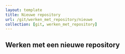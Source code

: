 ```yaml
---
layout: template
title: Nieuwe repository
url: /git/werken_met_repository/nieuwe
collection: [git, werken_met_repository]
---
```


## Werken met een nieuwe repository
